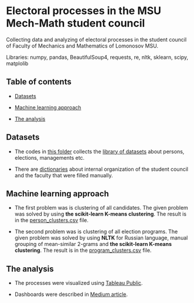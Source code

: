 # Electoral processes in the MSU Mech-Math student council

Collecting data and analyzing of electoral processes in the student council of Faculty of Mechanics and Mathematics of Lomonosov MSU. 

Libraries: numpy, pandas, BeautifulSoup4, requests, re, nltk, sklearn, scipy, matplolib


## Table of contents
- [Datasets](#datasets)

- [Machine learning approach](#machine-learning-approach)

- [The analysis](#the-analysis)


## Datasets

- The codes in [this folder](https://github.com/am-tropin/ssmm_database/tree/main/elections:%20source%20to%20library) collects the [library of datasets](https://github.com/am-tropin/ssmm_database/tree/main/library:%20main) about persons, elections, managements etc. 

- There are [dictionaries](https://github.com/am-tropin/ssmm_database/tree/main/dictionaries) about internal organization of the student council and the faculty that were filled manually.


## Machine learning approach

- The first problem was is clustering of all candidates. The given problem was solved by using **the scikit-learn K-means clustering**. The result is in the [person_clusters.csv](https://github.com/am-tropin/ssmm_database/blob/main/elections:%20ML/person_clusters.csv) file.

- The second problem was is clustering of all election programs. The given problem was solved by using **NLTK** for Russian language, manual grouping of mean-similar 2-grams and **the scikit-learn K-means clustering**. The result is in the [program_clusters.csv](https://github.com/am-tropin/ssmm_database/blob/main/elections:%20ML/program_clusters.csv) file.


## The analysis

- The processes were visualized using [Tableau Public](https://public.tableau.com/app/profile/aleksandr.tropin/viz/ElectoralProcessesinMSUMech-MathStudentCouncil/DB). 

- Dashboards were described in [Medium article](https://medium.com/@amtropin/project-electoral-processes-in-the-msu-mech-math-student-council-d5cdef293567). 

